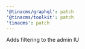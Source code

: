 ```yaml
---
'@tinacms/graphql': patch
'@tinacms/toolkit': patch
'tinacms': patch
---
```


Adds filtering to the admin IU
